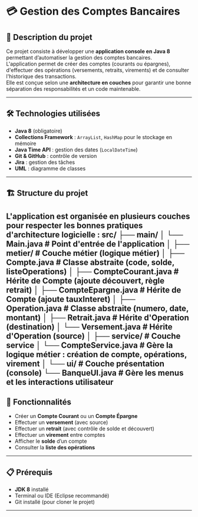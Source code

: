 # 💳 Gestion des Comptes Bancaires

## 📌 Description du projet
Ce projet consiste à développer une **application console en Java 8** permettant d’automatiser la gestion des comptes bancaires.  
L'application permet de créer des comptes (courants ou épargnes), d'effectuer des opérations (versements, retraits, virements) et de consulter l'historique des transactions.  
Elle est conçue selon une **architecture en couches** pour garantir une bonne séparation des responsabilités et un code maintenable.

---

## 🛠️ Technologies utilisées
- **Java 8** (obligatoire)
- **Collections Framework** : `ArrayList`, `HashMap` pour le stockage en mémoire
- **Java Time API** : gestion des dates (`LocalDateTime`)
- **Git & GitHub** : contrôle de version
- **Jira** : gestion des tâches
- **UML** : diagramme de classes

---

## 🏗️ Structure du projet
L'application est organisée en plusieurs couches pour respecter les bonnes pratiques d'architecture logicielle :
src/
├── main/
│ └── Main.java # Point d'entrée de l'application
│
├── metier/ # Couche métier (logique métier)
│ ├── Compte.java # Classe abstraite (code, solde, listeOperations)
│ ├── CompteCourant.java # Hérite de Compte (ajoute découvert, règle retrait)
│ ├── CompteEpargne.java # Hérite de Compte (ajoute tauxInteret)
│ ├── Operation.java # Classe abstraite (numero, date, montant)
│ ├── Retrait.java # Hérite d'Operation (destination)
│ └── Versement.java # Hérite d'Operation (source)
│
├── service/ # Couche service
│ └── CompteService.java # Gère la logique métier : création de compte, opérations, virement
│
└── ui/ # Couche présentation (console)
└── BanqueUI.java # Gère les menus et les interactions utilisateur
---

## 🔑 Fonctionnalités
- Créer un **Compte Courant** ou un **Compte Épargne**
- Effectuer un **versement** (avec source)
- Effectuer un **retrait** (avec contrôle de solde et découvert)
- Effectuer un **virement** entre comptes
- Afficher le **solde** d’un compte
- Consulter la **liste des opérations**

---
## 📋 Prérequis
- **JDK 8** installé
- Terminal ou IDE (Eclipse recommandé)
- Git installé (pour cloner le projet)

---
